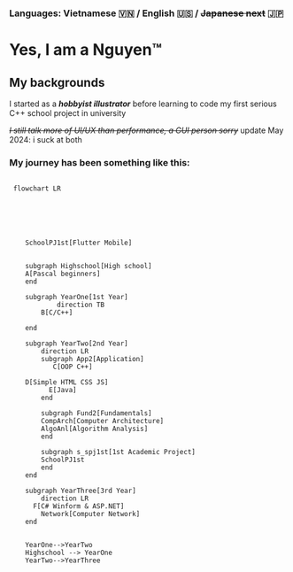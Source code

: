 
### Languages: Vietnamese <span>&#127483;&#127475;</span> / English <span>&#127482;&#127480;</span> / ~~Japanese next~~ <span>&#127471;&#127477;</span>
# Yes, I am a Nguyen<span>&trade;</span><br>
## My backgrounds
I started as a ***hobbyist illustrator*** before learning to code my first serious C++ school project in university

~~*I still talk more of UI/UX than performance, a GUI person ~~sorry~~*~~ update May 2024: i suck at both

### My journey has been something like this:

```mermaid

 flowchart LR

    
    

 
  
    SchoolPJ1st[Flutter Mobile]


    subgraph Highschool[High school]
    A[Pascal beginners]
    end

    subgraph YearOne[1st Year]
            direction TB
        B[C/C++]
        
    end

    subgraph YearTwo[2nd Year]
        direction LR
        subgraph App2[Application]
           C[OOP C++]
        
    D[Simple HTML CSS JS]
          E[Java]
        end

        subgraph Fund2[Fundamentals]
        CompArch[Computer Architecture]
        AlgoAnl[Algorithm Analysis]
        end

        subgraph s_spj1st[1st Academic Project]
        SchoolPJ1st
        end
    end

    subgraph YearThree[3rd Year]
        direction LR
      F[C# Winform & ASP.NET]
        Network[Computer Network]
    end


    YearOne-->YearTwo
    Highschool --> YearOne
    YearTwo-->YearThree


```
